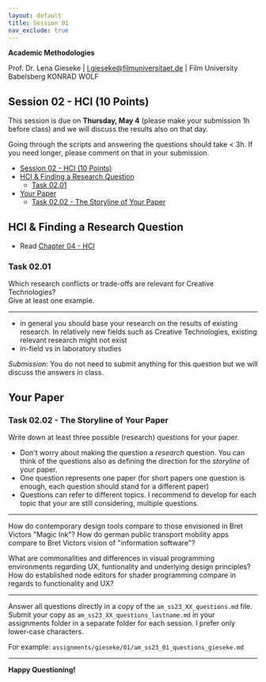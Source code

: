 ```yaml
---
layout: default
title: Session 01
nav_exclude: true
---
```


**Academic Methodologies**
  
Prof. Dr. Lena Gieseke \| l.gieseke@filmuniversitaet.de \| Film University Babelsberg KONRAD WOLF

## Session 02 - HCI (10 Points)

This session is due on **Thursday, May 4** (please make your submission 1h before class) and we will discuss the results also on that day.  

Going through the scripts and answering the questions should take < 3h. If you need longer, please comment on that in your submission.

* [Session 02 - HCI (10 Points)](#session-02---hci-10-points)
* [HCI \& Finding a Research Question](#hci--finding-a-research-question)
    * [Task 02.01](#task-0201)
* [Your Paper](#your-paper)
    * [Task 02.02 - The Storyline of Your Paper](#task-0202---the-storyline-of-your-paper)



## HCI & Finding a Research Question

* Read [Chapter 04 - HCI](../../02_scripts/am_ss23_04_hci_script.md)

### Task 02.01

Which research conflicts or trade-offs are relevant for Creative Technologies?  
Give at least one example.

---

+ in general you should base your research on the results of existing research. In relatively new fields such as Creative Technologies, existing relevant research might not exist
+ in-field vs in laboratory studies

*Submission:* You do not need to submit anything for this question but we will discuss the answers in class.

## Your Paper

### Task 02.02 - The Storyline of Your Paper

Write down at least three possible (research) questions for your paper. 

* Don't worry about making the question a *research* question. You can think of the questions also as defining the direction for the *storyline* of your paper.
* One question represents one paper (for short papers one question is enough, each question should stand for a different paper)
* Questions can refer to different topics. I recommend to develop for each topic that your are still considering, multiple questions.

---
How do contemporary design tools compare to those envisioned in Bret Victors "Magic Ink"?
How do german public transport mobility apps compare to Bret Victors vision of "information software"?

What are commonalities and differences in visual programming environments regarding UX, funtionality and underlying design principles?
How do established node editors for shader programming compare in regards to functionality and UX?

---

Answer all questions directly in a copy of the `am_ss23_XX_questions.md` file. Submit your copy as `am_ss23_XX_questions_lastname.md` in your assignments folder in a separate folder for each session. I prefer only lower-case characters.

For example: `assignments/gieseke/01/am_ss23_01_questions_gieseke.md`

---

**Happy Questioning!**
